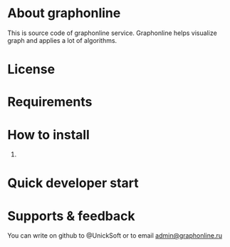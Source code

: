 # About graphonline

This is source code of graphonline service. Graphonline helps visualize graph and applies a lot of algorithms.

# License


# Requirements


# How to install

1.


# Quick developer start

# Supports & feedback

You can write on github to @UnickSoft or to email admin@graphonline.ru
